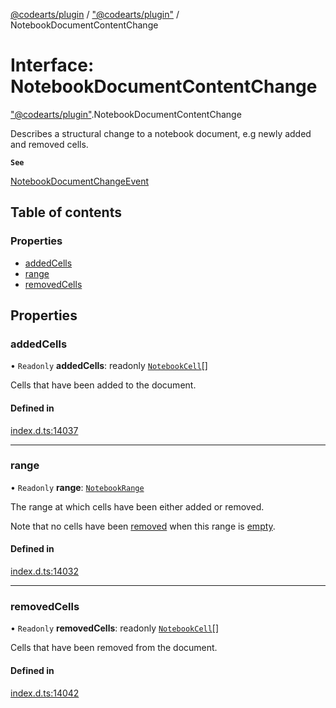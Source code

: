 [@codearts/plugin](../README.md) / ["@codearts/plugin"](../modules/_codearts_plugin_.md) / NotebookDocumentContentChange

# Interface: NotebookDocumentContentChange

["@codearts/plugin"](../modules/_codearts_plugin_.md).NotebookDocumentContentChange

Describes a structural change to a notebook document, e.g newly added and removed cells.

**`See`**

[NotebookDocumentChangeEvent](codearts_plugin_.NotebookDocumentChangeEvent.md)

## Table of contents

### Properties

- [addedCells](codearts_plugin_.NotebookDocumentContentChange.md#addedcells)
- [range](codearts_plugin_.NotebookDocumentContentChange.md#range)
- [removedCells](codearts_plugin_.NotebookDocumentContentChange.md#removedcells)

## Properties

### addedCells

• `Readonly` **addedCells**: readonly [`NotebookCell`](codearts_plugin_.NotebookCell.md)[]

Cells that have been added to the document.

#### Defined in

[index.d.ts:14037](https://github.com/shuyaqian/cloudide-plugin-api/blob/3fbdd11/index.d.ts#L14037)

___

### range

• `Readonly` **range**: [`NotebookRange`](../classes/codearts_plugin_.NotebookRange.md)

The range at which cells have been either added or removed.

Note that no cells have been [removed](codearts_plugin_.NotebookDocumentContentChange.md#removedcells)
when this range is [empty](../classes/codearts_plugin_.NotebookRange.md#isempty).

#### Defined in

[index.d.ts:14032](https://github.com/shuyaqian/cloudide-plugin-api/blob/3fbdd11/index.d.ts#L14032)

___

### removedCells

• `Readonly` **removedCells**: readonly [`NotebookCell`](codearts_plugin_.NotebookCell.md)[]

Cells that have been removed from the document.

#### Defined in

[index.d.ts:14042](https://github.com/shuyaqian/cloudide-plugin-api/blob/3fbdd11/index.d.ts#L14042)
